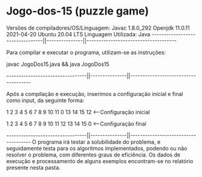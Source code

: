# Jogo-dos-15 (puzzle game)


Versões de compiladores/OS/Linguagem:
Javac 1.8.0_292
Openjdk 11.0.11 2021-04-20
Ubuntu 20.04 LTS
Linguagem Utilizada: Java
---------------------------------||---------------||-------------------------------------

Para compilar e executar o programa, utilizam-se as instruções: 

javac JogoDos15.java && java JogoDos15

---------------------------------||---------------||-------------------------------------

Após a compilação e execução, inserimos a configuração inicial e final como input, da seguinte forma:

1 2 3 4 5 6 7 8 9 10 11 0 13 14 15 12 <--Configuração inicial

1 2 3 4 5 6 7 8 9 10 11 12 13 14 15 0 <--Configuração final

---------------------------------||---------------||-------------------------------------
O programa irá testar a solubilidade do problema, e seguidamente testa para os algoritmos implementados,
podendo ou não resolver o problema, com diferentes graus de eficiência.
Os dados de execução e processamento de alguns exemplos encontram-se no relatório presente nesta pasta.
